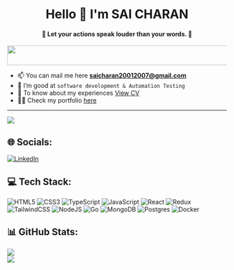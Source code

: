 
<h1 align="center"> Hello 👋 I'm SAI CHARAN </h1>
<h4 align="center"> 🌟 Let your <b> actions </b> speak louder than your words. 🌟 </h4>
<img slign="center" src="https://github.com/Govindv7555/Govindv7555/blob/main/49e76e0596857673c5c80c85b84394c1.gif" width=800px height=45px>

- 📫 You can mail me here **saicharan20012007@gmail.com**
- 🤖 I’m good at `software development & Automation Testing` 
- 📄 To know about my experiences [View CV](https://drive.google.com/file/d/11NlTxUOg728-LkMuxMNACaikepvW0zDk/view?usp=sharing)
- 👨‍💻 Check my portfolio [here](https://saicharan-portfolio.vercel.app/)
---
[![](https://visitcount.itsvg.in/api?id=saicharan2108&label=Profile%20Views&color=0&icon=0&pretty=false)](https://visitcount.itsvg.in)

## 🌐 Socials:
[![LinkedIn](https://img.shields.io/badge/LinkedIn-%230077B5.svg?logo=linkedin&logoColor=white)](https://www.linkedin.com/in/saicharanmuvva/) 

## 💻 Tech Stack:
![HTML5](https://img.shields.io/badge/html5-%23E34F26.svg?style=for-the-badge&logo=html5&logoColor=white) ![CSS3](https://img.shields.io/badge/css3-%231572B6.svg?style=for-the-badge&logo=css3&logoColor=white) ![TypeScript](https://img.shields.io/badge/typescript-%23007ACC.svg?style=for-the-badge&logo=typescript&logoColor=white) ![JavaScript](https://img.shields.io/badge/javascript-%23323330.svg?style=for-the-badge&logo=javascript&logoColor=%23F7DF1E) ![React](https://img.shields.io/badge/react-%2320232a.svg?style=for-the-badge&logo=react&logoColor=%2361DAFB) ![Redux](https://img.shields.io/badge/redux-%23593d88.svg?style=for-the-badge&logo=redux&logoColor=white) ![TailwindCSS](https://img.shields.io/badge/tailwindcss-%2338B2AC.svg?style=for-the-badge&logo=tailwind-css&logoColor=white) ![NodeJS](https://img.shields.io/badge/node.js-6DA55F?style=for-the-badge&logo=node.js&logoColor=white) ![Go](https://img.shields.io/badge/go-%2300ADD8.svg?style=for-the-badge&logo=go&logoColor=white)  ![MongoDB](https://img.shields.io/badge/MongoDB-%234ea94b.svg?style=for-the-badge&logo=mongodb&logoColor=white) ![Postgres](https://img.shields.io/badge/postgres-%23316192.svg?style=for-the-badge&logo=postgresql&logoColor=white) ![Docker](https://img.shields.io/badge/docker-%230db7ed.svg?style=for-the-badge&logo=docker&logoColor=white)

## 📊 GitHub Stats:
![](https://github-readme-streak-stats.herokuapp.com/?user=saicharan2108&theme=dark&hide_border=true)<br/>
![](https://github-readme-stats.vercel.app/api/top-langs/?username=saicharan2108&theme=dark&hide_border=true&include_all_commits=false&count_private=false&layout=compact)
